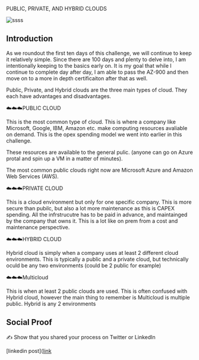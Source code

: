 PUBLIC, PRIVATE, AND HYBRID CLOUDS


![ssss](https://user-images.githubusercontent.com/102994059/199616958-9cb1db8d-fa79-47c3-988e-acae4a9f8056.jpg)



## Introduction

As we roundout the first ten days of this challenge, we will continue to keep it relatively simple. Since there are 100 days and plenty to delve into, I am intentionally keeping to the basics early on. It is my goal that while I continue to complete day after day, I am able to pass the AZ-900 and then move on to a more in depth certificaiton after that as well. 

Public, Private, and Hybrid clouds are the three main types of cloud. They each have advantages and disadvantages. 


☁️☁️☁️PUBLIC CLOUD

  This is the most common type of cloud. This is where a company like Microsoft, Google, IBM, Amazon etc. make computing resources avaliable on demand. This is the opex spending model we went into earlier in this challenge. 
  
  These resources are available to the general pulic. (anyone can go on Azure protal and spin up a VM in a matter of minutes). 
  
  The most common public clouds right now are Microsoft Azure and Amazon Web Services (AWS). 


☁️☁️☁️PRIVATE CLOUD

This is a cloud environment but only for one specific company. This is more secure than pubilc, but also a lot more maintenance as this is CAPEX spending. All the infrstrucutre has to be paid in advance, and maintainged by the company that owns it. This is a lot like on prem from a cost and maintenance perspective. 


☁️☁️☁️HYBRID CLOUD

Hybrid cloud is simply when a company uses at least 2 different cloud environments. This is typically a public and a private cloud, but technically oculd be any two environments (could be 2 public for example)
 
☁️☁️☁️Multicloud 

This is when at least 2 public clouds are used. This is often confused with Hybrid cloud, however the main thing to remember is Multicloud is multiple public. Hybrid is any 2 environments
## Social Proof

✍️ Show that you shared your process on Twitter or LinkedIn

[linkedin post]([link](https://www.linkedin.com/posts/andrew-leddy_100daysofcloud-activity-6993709692258549760-RjFH?utm_source=share&utm_medium=member_desktop)
